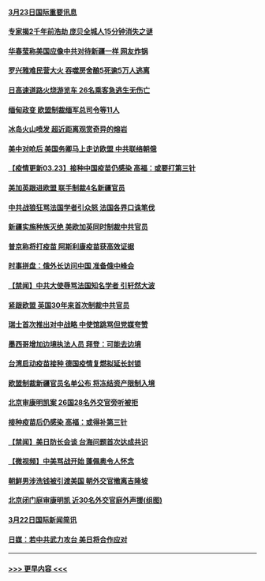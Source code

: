 #### [3月23日国际重要讯息](../pages/prog202/a103079626.md?t=03231901) 
#### [专家揭2千年前浩劫 庞贝全城人15分钟消失之谜](../pages/prog202/a103079532.md?t=03231901) 
#### [华春莹称美国应像中共对待新疆一样 网友炸锅](../pages/prog202/a103079524.md?t=03231901) 
#### [罗兴雅难民营大火 吞噬房舍酿5死逾5万人逃离](../pages/prog202/a103079490.md?t=03231901) 
#### [日高速道路火烧游览车 26名乘客急逃生无伤亡](../pages/prog202/a103079479.md?t=03231901) 
#### [缅甸政变 欧盟制裁缅军总司令等11人](../pages/prog202/a103079465.md?t=03231901) 
#### [冰岛火山喷发 超近距离观赏奇异的熔岩](../pages/prog202/a103079162.md?t=03231901) 
#### [美中对呛后 美国务卿马上走访欧盟 中共联络朝俄](../pages/prog202/a103079257.md?t=03231901) 
#### [【疫情更新03.23】接种中国疫苗仍感染 高福：或要打第三针](../pages/prog202/a103078521.md?t=03231901) 
#### [美加英跟进欧盟 联手制裁4名新疆官员](../pages/prog202/a103079188.md?t=03231901) 
#### [中共战狼狂骂法国学者引众怒 法国各界口诛笔伐](../pages/prog202/a103079138.md?t=03231901) 
#### [新疆实施种族灭绝 美欧加英同时制裁中共官员](../pages/prog202/a103079247.md?t=03231901) 
#### [普京称将打疫苗 阿斯利康疫苗获高效证据](../pages/prog202/a103079211.md?t=03231901) 
#### [时事拼盘：俄外长访问中国 准备俄中峰会](../pages/prog202/a103079202.md?t=03231901) 
#### [【禁闻】中共大使辱骂法国知名学者 引轩然大波](../pages/prog202/a103078972.md?t=03231901) 
#### [紧跟欧盟 英国30年来首次制裁中共官员](../pages/prog202/a103079122.md?t=03231901) 
#### [瑞士首次推出对中战略 中使馆跳骂但党媒夸赞](../pages/prog202/a103079065.md?t=03231901) 
#### [墨西哥增加边境执法人员 拜登：可能去边境](../pages/prog202/a103079016.md?t=03231901) 
#### [台湾启动疫苗接种 德国疫情复燃拟延长封锁](../pages/prog202/a103078989.md?t=03231901) 
#### [欧盟制裁新疆官员名单公布 将冻结资产限制入境](../pages/prog202/a103078946.md?t=03231901) 
#### [北京审康明凯案 26国28名外交官旁听被拒](../pages/prog202/a103079000.md?t=03231901) 
#### [接种疫苗后仍感染 高福：或得补第三针](../pages/prog202/a103078982.md?t=03231901) 
#### [【禁闻】美日防长会谈 台海问题首次达成共识](../pages/prog202/a103078955.md?t=03231901) 
#### [【微视频】中美骂战开始 蓬佩奥令人怀念](../pages/prog202/a103078880.md?t=03231901) 
#### [朝鲜男涉洗钱被引渡美国 朝外交官撤离吉隆坡](../pages/prog202/a103078762.md?t=03231901) 
#### [北京闭门庭审康明凯 近30名外交官庭外声援(组图)](../pages/prog202/a103078675.md?t=03231901) 
#### [3月22日国际新闻简讯](../pages/prog202/a103078672.md?t=03231901) 
#### [日媒：若中共武力攻台 美日将合作应对](../pages/prog202/a103078638.md?t=03231901) 

----
#### [ >>> 更早内容 <<< ](../indexes/prog202-earlier.md)
